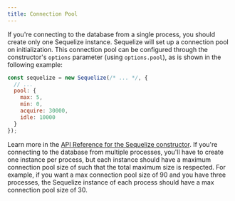 ```yaml
---
title: Connection Pool
---
```


If you're connecting to the database from a single process, you should create only one Sequelize instance. Sequelize will set up a connection pool on initialization. This connection pool can be configured through the constructor's `options` parameter (using `options.pool`), as is shown in the following example:

```js
const sequelize = new Sequelize(/* ... */, {
  // ...
  pool: {
    max: 5,
    min: 0,
    acquire: 30000,
    idle: 10000
  }
});
```

Learn more in the [API Reference for the Sequelize constructor](pathname:///api/v7/classes/_sequelize_core.index.Sequelize.html#constructor). If you're connecting to the database from multiple processes, you'll have to create one instance per process, but each instance should have a maximum connection pool size of such that the total maximum size is respected. For example, if you want a max connection pool size of 90 and you have three processes, the Sequelize instance of each process should have a max connection pool size of 30.
